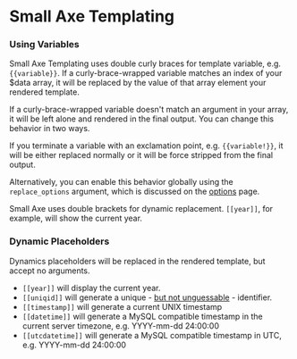 # Small Axe Templating

### Using Variables

Small Axe Templating uses double curly braces for template variable, e.g. `{{variable}}`. If a curly-brace-wrapped variable matches an index of your $data array, it will be replaced by the value of that array element your rendered template. 

If a curly-brace-wrapped variable doesn't match an argument in your array, it will be left alone and rendered in the final output. You can change this behavior in two ways. 

If you terminate a variable with an exclamation point, e.g. `{{variable!}}`, it will be either replaced normally or it will be force stripped from the final output. 

Alternatively, you can enable this behavior globally using the `replace_options` argument, which is discussed on the [options](options.md) page.    

Small Axe uses double brackets for dynamic replacement. `[[year]]`, for example, will show the current year.  

### Dynamic Placeholders
Dynamics placeholders will be replaced in the rendered template, but accept no arguments. 

* `[[year]]` will display the current year.  
* `[[uniqid]]` will generate a unique - [but not unguessable](https://www.php.net/uniqid) - identifier. 
* `[[timestamp]]` will generate a current UNIX timestamp 
* `[[datetime]]` will generate a MySQL compatible timestamp in the current server timezone, e.g. YYYY-mm-dd 24:00:00
* `[[utcdatetime]]` will generate a MySQL compatible timestamp in UTC, e.g. YYYY-mm-dd 24:00:00